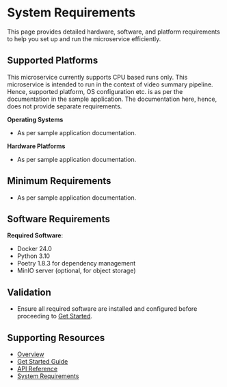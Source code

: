 # System Requirements
This page provides detailed hardware, software, and platform requirements to help you set up and run the microservice efficiently.

## Supported Platforms
This microservice currently supports CPU based runs only. This microservice is intended to run in the context of video summary pipeline. Hence, supported platform, OS configuration etc. is as per the documentation in the sample application. The documentation here, hence, does not provide separate requirements.

**Operating Systems**
- As per sample application documentation.

**Hardware Platforms**
- As per sample application documentation.

## Minimum Requirements
- As per sample application documentation.

## Software Requirements

**Required Software**:
- Docker 24.0
- Python 3.10
- Poetry 1.8.3 for dependency management
- MinIO server (optional, for object storage)

## Validation
- Ensure all required software are installed and configured before proceeding to [Get Started](./get-started.md).

## Supporting Resources

* [Overview](Overview.md)
* [Get Started Guide](get-started.md)
* [API Reference](api-reference.md)
* [System Requirements](system-requirements.md)
